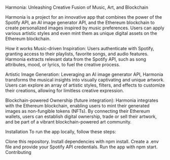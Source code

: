 Harmonia: Unleashing Creative Fusion of Music, Art, and Blockchain

Harmonia is a project for an innovative app that combines the power of the Spotify API, an AI image generator API, and the Ethereum blockchain to create personalized images inspired by music preferences. Users can apply various artistic styles and even mint them as unique digital assets on the Ethereum blockchain.

How it works
Music-driven Inspiration: Users authenticate with Spotify, granting access to their playlists, favorite songs, and audio features. Harmonia extracts relevant data from the Spotify API, such as song attributes, mood, or lyrics, to fuel the creative process.

Artistic Image Generation: Leveraging an AI image generator API, Harmonia transforms the musical insights into visually captivating and unique artwork. Users can explore an array of artistic styles, filters, and effects to customize their creations, allowing for limitless creative expression.

Blockchain-powered Ownership (future integration): Harmonia integrates with the Ethereum blockchain, enabling users to mint their generated images as non-fungible tokens (NFTs). By connecting their Ethereum wallets, users can establish digital ownership, trade or sell their artwork, and be part of a vibrant blockchain-powered art community.

Installation
To run the app locally, follow these steps:

Clone this repository.
Install dependencies with npm install.
Create a .env file and provide your Spotify API credentials.
Run the app with npm start.
Contributing
